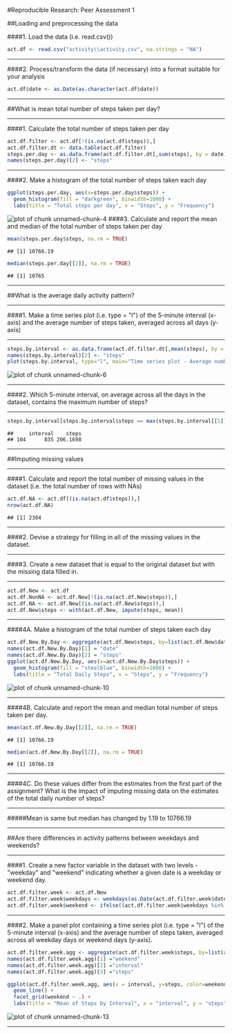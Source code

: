 

#Reproducible Research: Peer Assessment 1

##Loading and preprocessing the data

####1. Load the data (i.e. read.csv())


```r
act.df <- read.csv("activity\\activity.csv", na.strings = "NA")
```
***
####2. Process/transform the data (if necessary) into a format suitable for your analysis

```r
act.df$date <- as.Date(as.character(act.df$date))
```
***
##What is mean total number of steps taken per day?
***

####1. Calculate the total number of steps taken per day

```r
act.df.filter <- act.df[!(is.na(act.df$steps)),]
act.df.filter.dt <- data.table(act.df.filter)
steps.per.day <- as.data.frame(act.df.filter.dt[,sum(steps), by = date])
names(steps.per.day)[2] <- "steps"
```
***
####2. Make a histogram of the total number of steps taken each day

```r
ggplot(steps.per.day, aes(x=steps.per.day$steps)) +
  geom_histogram(fill = "darkgreen", binwidth=1000) +
  labs(title = "Total steps per day", x = "Steps", y = "Frequency")   
```

![plot of chunk unnamed-chunk-4](figure/unnamed-chunk-4-1.png)
####3. Calculate and report the mean and median of the total number of steps taken per day

```r
mean(steps.per.day$steps, na.rm = TRUE)
```

```
## [1] 10766.19
```

```r
median(steps.per.day[[2]], na.rm = TRUE)
```

```
## [1] 10765
```
***
##What is the average daily activity pattern?
***
####1. Make a time series plot (i.e. type = "l") of the 5-minute interval (x-axis) and the average number of steps taken, averaged across all days (y-axis)
***

```r
steps.by.interval <- as.data.frame(act.df.filter.dt[,mean(steps), by = interval])
names(steps.by.interval)[2] <- "steps"
plot(steps.by.interval, type="l", main="Time series plot - Average number of steps taken", xlab("5-minute time interval"), ylab("Steps taken"))
```

![plot of chunk unnamed-chunk-6](figure/unnamed-chunk-6-1.png)
***
####2. Which 5-minute interval, on average across all the days in the dataset, contains the maximum number of steps?
***

```r
steps.by.interval[steps.by.interval$steps == max(steps.by.interval[[2]]),]
```

```
##     interval    steps
## 104      835 206.1698
```
***
##Imputing missing values
***
####1. Calculate and report the total number of missing values in the dataset (i.e. the total number of rows with NAs)

```r
act.df.NA <- act.df[(is.na(act.df$steps)),]
nrow(act.df.NA)
```

```
## [1] 2304
```
***
####2. Devise a strategy for filling in all of the missing values in the dataset.
***
####3. Create a new dataset that is equal to the original dataset but with the missing data filled in.
***

```r
act.df.New <- act.df
act.df.NonNA <- act.df.New[!(is.na(act.df.New$steps)),]
act.df.NA <- act.df.New[(is.na(act.df.New$steps)),]
act.df.New$steps <- with(act.df.New, impute(steps, mean))
```
***
####4A. Make a histogram of the total number of steps taken each day 

```r
act.df.New.By.Day <- aggregate(act.df.New$steps, by=list(act.df.New$date), sum)
names(act.df.New.By.Day)[1] = "date"
names(act.df.New.By.Day)[2] = "steps"
ggplot(act.df.New.By.Day, aes(x=act.df.New.By.Day$steps)) +
  geom_histogram(fill = "steelblue", binwidth=1000) +
  labs(title = "Total Daily Steps", x = "Steps", y = "Frequency")
```

![plot of chunk unnamed-chunk-10](figure/unnamed-chunk-10-1.png)
***
####4B. Calculate and report the mean and median total number of steps taken per day.

```r
mean(act.df.New.By.Day[[2]], na.rm = TRUE)
```

```
## [1] 10766.19
```

```r
median(act.df.New.By.Day[[2]], na.rm = TRUE)
```

```
## [1] 10766.19
```
***
####4C. Do these values differ from the estimates from the first part of the assignment? What is the impact of imputing missing data on the estimates of the total daily number of steps?
***
#####Mean is same but median has changed by 1.19 to 10766.19

***
##Are there differences in activity patterns between weekdays and weekends?
***
####1. Create a new factor variable in the dataset with two levels - "weekday" and "weekend" indicating whether a given date is a weekday or weekend day.

```r
act.df.filter.week <- act.df.New
act.df.filter.week$weekdays <- weekdays(as.Date(act.df.filter.week$date))
act.df.filter.week$weekend <- ifelse((act.df.filter.week$weekdays %in% c("Saturday","Sunday")), "Weekend", "Weekday")
```
***

####2. Make a panel plot containing a time series plot (i.e. type = "l") of the 5-minute interval (x-axis) and the average number of steps taken, averaged across all weekday days or weekend days (y-axis).


```r
act.df.filter.week.agg <- aggregate(act.df.filter.week$steps, by=list(act.df.filter.week$weekend, act.df.filter.week$interval), mean)
names(act.df.filter.week.agg)[1] ="weekend"
names(act.df.filter.week.agg)[2] ="interval"
names(act.df.filter.week.agg)[3] ="steps"

ggplot(act.df.filter.week.agg, aes(x = interval, y=steps, color=weekend)) +
  geom_line() +
  facet_grid(weekend ~ .) +
  labs(title = "Mean of Steps by Interval", x = "interval", y = "steps")
```

![plot of chunk unnamed-chunk-13](figure/unnamed-chunk-13-1.png)
***


